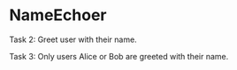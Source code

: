 # NameEchoer

Task 2: Greet user with their name.

Task 3: Only users Alice or Bob are greeted with their name.